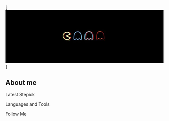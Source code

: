 [![Header](https://github.com/Pbnne/Pbnne/blob/main/assets/d846912c912e550e3ff80a4542262e8c.jpg)]

## About me

Latest Stepick 

Languages and Tools

Follow Me
